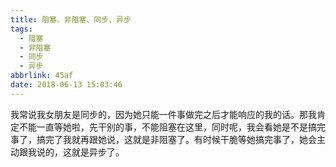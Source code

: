 ```yaml
---
title: 阻塞、非阻塞、同步、异步
tags:
  - 阻塞
  - 非阻塞
  - 同步
  - 异步
abbrlink: 45af
date: 2018-06-13 15:03:46
---
```

我常说我女朋友是同步的，因为她只能一件事做完之后才能响应的我的话。那我肯定不能一直等她啦，先干别的事，不能阻塞在这里，同时呢，我会看她是不是搞完事了，搞完了我就再跟她说，这就是非阻塞了。有时候干脆等她搞完事了，她会主动跟我说的，这就是异步了。
